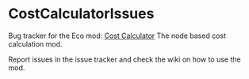 # CostCalculatorIssues
Bug tracker for the Eco mod:  [Cost Calculator](https://eco.mod.io/cost-calculator)
The node based cost calculation mod.

Report issues in the issue tracker and check the wiki on how to use the mod.

